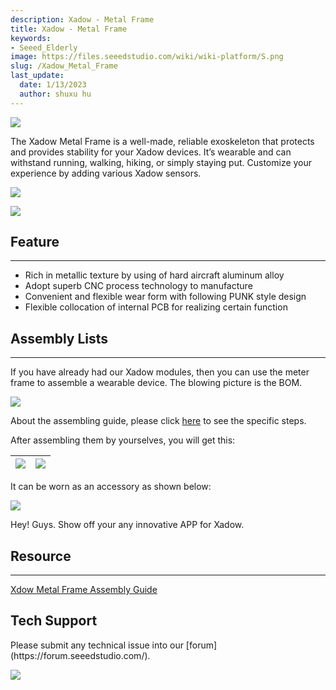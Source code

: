```yaml
---
description: Xadow - Metal Frame
title: Xadow - Metal Frame
keywords:
- Seeed_Elderly
image: https://files.seeedstudio.com/wiki/wiki-platform/S.png
slug: /Xadow_Metal_Frame
last_update:
  date: 1/13/2023
  author: shuxu hu
---
```

![](https://files.seeedstudio.com/wiki/Xadow_Metal_Frame/img/XFrame_01.jpg)

The Xadow Metal Frame is a well-made, reliable exoskeleton that protects and provides stability for your Xadow devices.  It’s wearable and can withstand running, walking, hiking, or simply staying put. Customize your experience by adding various Xadow sensors.

![](https://files.seeedstudio.com/wiki/Xadow_Metal_Frame/img/XFrame.jpg)

[![](https://files.seeedstudio.com/wiki/Seeed-WiKi/docs/images/300px-Get_One_Now_Banner-ragular.png)](https://www.seeedstudio.com/Xadow-Metal-Frame-p-1554.html)

##  Feature
---
*   Rich in metallic texture by using of hard aircraft aluminum alloy
*   Adopt superb CNC process technology to manufacture
*   Convenient and flexible wear form with following PUNK style design
*   Flexible collocation of internal PCB for realizing certain function

##  Assembly Lists
---
If you have already had our Xadow modules, then you can use the meter frame to assemble a wearable device. The blowing picture is the BOM.

![](https://files.seeedstudio.com/wiki/Xadow_Metal_Frame/img/Xadow_Enclosure1.jpg)

About the assembling guide, please click [here](https://files.seeedstudio.com/wiki/Xadow_Metal_Frame/res/Xdow_Metal_Frame_Guide.pdf) to see the specific steps.

After assembling them by yourselves, you will get this:

|![](https://files.seeedstudio.com/wiki/Xadow_Metal_Frame/img/IMG_7085.JPG)|![](https://files.seeedstudio.com/wiki/Xadow_Metal_Frame/img/XadowDiaplay.JPG)|
|---|---|

It can be worn as an accessory as shown below:

![](https://files.seeedstudio.com/wiki/Xadow_Metal_Frame/img/Xadow_metel_frame.jpg)

Hey! Guys. Show off your any innovative APP for Xadow.

##  Resource
---
[Xdow Metal Frame Assembly Guide](https://files.seeedstudio.com/wiki/Xadow_Metal_Frame/res/Xdow_Metal_Frame_Guide.pdf)

## Tech Support
<div>
  Please submit any technical issue into our [forum](https://forum.seeedstudio.com/). <br /><p style={{textAlign: 'center'}}><a href="https://www.seeedstudio.com/act-4.html?utm_source=wiki&utm_medium=wikibanner&utm_campaign=newproducts" target="_blank"><img src="https://files.seeedstudio.com/wiki/Wiki_Banner/new_product.jpg" /></a></p>
</div>
